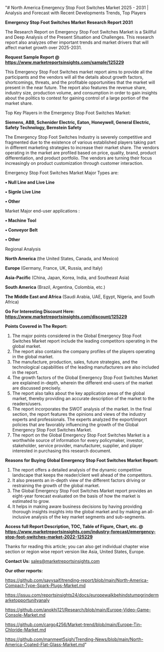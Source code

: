 "# North America Emergency Stop Foot Switches Market 2025 - 2031 | Analysis and Forecast with Recent Developments Trends, Top Players

<strong>Emergency Stop Foot Switches Market Research Report 2031</strong>

The Research Report on Emergency Stop Foot Switches Market is a Skillful and Deep Analysis of the Present Situation and Challenges. This research report also analyzes other important trends and market drivers that will affect market growth over 2025-2031.

<strong>Request Sample Report @ <a href=https://www.marketreportsinsights.com/sample/125229>https://www.marketreportsinsights.com/sample/125229</a></strong>

This Emergency Stop Foot Switches market report aims to provide all the participants and the vendors will all the details about growth factors, shortcomings, threats, and the profitable opportunities that the market will present in the near future. The report also features the revenue share, industry size, production volume, and consumption in order to gain insights about the politics to contest for gaining control of a large portion of the market share.

Top Key Players in the Emergency Stop Foot Switches Market:

<strong>Siemens, ABB, Schenider Electric, Eaton, Honeywell, General Electric, Safety Technology, Bernstein Safety</strong>

The Emergency Stop Foot Switches Industry is severely competitive and fragmented due to the existence of various established players taking part in different marketing strategies to increase their market share. The vendors operating in the market are profiled based on price, quality, brand, product differentiation, and product portfolio. The vendors are turning their focus increasingly on product customization through customer interaction.

Emergency Stop Foot Switches Market Major Types are:

<strong>• Null Line and Live Line

• Signle Live Line

• Other</strong>

Market Major end-user applications :

<strong>• Machine Tool

• Conveyor Belt

• Other</strong>

Regional Analysis

</u><strong><b>North America</b></strong> (the United States, Canada, and Mexico)

<strong><b>Europe </b></strong>(Germany, France, UK, Russia, and Italy)

<strong><b>Asia-Pacific</b></strong> (China, Japan, Korea, India, and Southeast Asia)

<strong><b>South America</b></strong> (Brazil, Argentina, Colombia, etc.)

<strong><b>The Middle East and Africa</b></strong> (Saudi Arabia, UAE, Egypt, Nigeria, and South Africa)

<strong>Go For Interesting Discount Here: <a href=https://www.marketreportsinsights.com/discount/125229>https://www.marketreportsinsights.com/discount/125229</a></strong>

<strong>Points Covered in The Report:</strong>
<ol>
  <li>The major points considered in the Global Emergency Stop Foot Switches Market report include the leading competitors operating in the global market.</li>
  <li>The report also contains the company profiles of the players operating in the global market.</li>
  <li>The manufacture, production, sales, future strategies, and the technological capabilities of the leading manufacturers are also included in the report.</li>
  <li>The growth factors of the Global Emergency Stop Foot Switches Market are explained in-depth, wherein the different end-users of the market are discussed precisely.</li>
  <li>The report also talks about the key application areas of the global market, thereby providing an accurate description of the market to the readers/users.</li>
  <li>The report incorporates the SWOT analysis of the market. In the final section, the report features the opinions and views of the industry experts and professionals. The experts analyzed the export/import policies that are favorably influencing the growth of the Global Emergency Stop Foot Switches Market.</li>
  <li>The report on the Global Emergency Stop Foot Switches Market is a worthwhile source of information for every policymaker, investor, stakeholder, service provider, manufacturer, supplier, and player interested in purchasing this research document.</li>
</ol>
<strong>Reasons for Buying Global Emergency Stop Foot Switches Market Report:</strong>

<ol>
  <li>The report offers a detailed analysis of the dynamic competitive landscape that keeps the reader/client well ahead of the competitors.</li>
  <li>It also presents an in-depth view of the different factors driving or restraining the growth of the global market.</li>
  <li>The Global Emergency Stop Foot Switches Market report provides an eight-year forecast evaluated on the basis of how the market is estimated to grow.</li>
  <li>It helps in making aware business decisions by having providing thorough insights insights into the global market and by making an all-inclusive analysis of the key market segments and sub-segments.</li>
</ol>
<strong>Access full Report Description, TOC, Table of Figure, Chart, etc. @ <a href=https://www.marketreportsinsights.com/industry-forecast/emergency-stop-foot-switches-market-2022-125229>https://www.marketreportsinsights.com/industry-forecast/emergency-stop-foot-switches-market-2022-125229</a></strong>


Thanks for reading this article; you can also get individual chapter wise section or region wise report version like Asia, United States, Europe.

<strong>Contact Us:</strong>
sales@marketreportsinsights.com

<strong>Our other reports:</strong>

<a href=https://github.com/sayysaif/trending-report/blob/main/North-America-Compact-Type-Spark-Plugs-Market.md>https://github.com/sayysaif/trending-report/blob/main/North-America-Compact-Type-Spark-Plugs-Market.md</a>

<a href=https://issuu.com/reportsinsights24/docs/europewalkbehindstumpgrindermarketopportunityanaly>https://issuu.com/reportsinsights24/docs/europewalkbehindstumpgrindermarketopportunityanaly</a>

<a href=https://github.com/anokhi121/Research/blob/main/Europe-Video-Game-Console-Market.md>https://github.com/anokhi121/Research/blob/main/Europe-Video-Game-Console-Market.md</a>

<a href=https://github.com/cargo4256/Market-trend/blob/main/Europe-Tin-Chloride-Market.md>https://github.com/cargo4256/Market-trend/blob/main/Europe-Tin-Chloride-Market.md</a>

<a href=https://github.com/manmeet5sigh/Trending-News/blob/main/North-America-Coated-Flat-Glass-Market.md>https://github.com/manmeet5sigh/Trending-News/blob/main/North-America-Coated-Flat-Glass-Market.md</a>"
